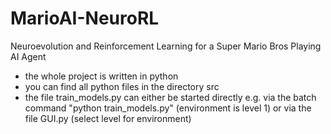 # MarioAI-NeuroRL
Neuroevolution and Reinforcement Learning for a Super Mario Bros Playing AI Agent

* the whole project is written in python
* you can find all python files in the directory src 
* the file train_models.py can either be started directly e.g. via the batch command "python train_models.py" (environment is level 1) or via the file GUI.py (select level for environment)
